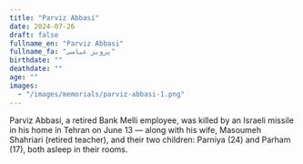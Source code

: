 ```yaml
---
title: "Parviz Abbasi"
date: 2024-07-26
draft: false
fullname_en: "Parviz Abbasi"
fullname_fa: "پرویز عباسی"
birthdate: ""
deathdate: ""
age: ""
images:
  - "/images/memorials/parviz-abbasi-1.png"
---
```


Parviz Abbasi, a retired Bank Melli employee, was killed by an Israeli missile in his home in Tehran on June 13 — along with his wife, Masoumeh Shahriari (retired teacher), and their two children: Parniya (24) and Parham (17), both asleep in their rooms.